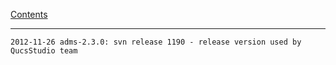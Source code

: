 [Contents](index.html)

---


 	2012-11-26 adms-2.3.0: svn release 1190 - release version used by QucsStudio team

